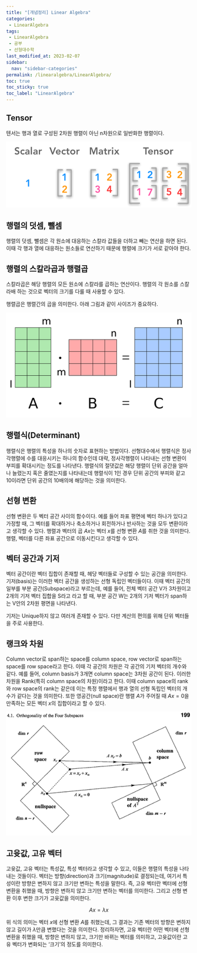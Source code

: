 ```yaml
---
title: "[개념정리] Linear Algebra"
categories:
 - LinearAlgebra
tags:
 - LinearAlgebra
 - 공부
 - 선형대수학
last_modified_at: 2023-02-07
sidebar:
  nav: "sidebar-categories"
permalink: /linearalgebra/LinearAlgebra/
toc: true
toc_sticky: true
toc_label: "LinearAlgebra"
---
```


## Tensor

텐서는 행과 열로 구성된 2차원 행렬이 아닌 n차원으로 일반화한 행렬이다.

![image](/assets/images/tensor.png)

## 행렬의 덧셈, 뺄셈

행렬의 덧셈, 뺄셈은 각 원소에 대응하는 스칼라 값들을 더하고 빼는 연산을 하면 된다. 이때 각 행과 열에 대응하는 원소들로 연산하기 때문에 행렬에 크기가 서로 같아야 한다.

## 행렬의 스칼라곱과 행렬곱

스칼라곱은 해당 행렬의 모든 원소에 스칼라를 곱하는 연산이다. 행렬의 각 원소를 스칼라배 하는 것으로 벡터의 크기를 다룰 때 사용할 수 있다.

행렬곱은 행렬간의 곱을 의미한다. 아래 그림과 같이 사이즈가 중요하다.

![image](/assets/images/matmul.png)

## 행렬식(Determinant)

행렬식은 행렬의 특성을 하나의 숫자로 표현하는 방법이다. 선형대수에서 행렬식은 정사각행렬에 수를 대응시키는 하나의 함수인데 대략, 정사각행렬이 나타내는 선형 변환이 부피를 확대시키는 정도를 나타낸다. 행렬식의 절댓값은 해당 행렬이 단위 공간을 얼마나 늘렸는지 혹은 줄였는지를 나타내는데 행렬식이 1인 경우 단위 공간의 부피와 같고 10이라면 단위 공간의 10배의에 해당하는 것을 의미한다.

## 선형 변환

선형 변환은 두 벡터 공간 사이의 함수이다. 예를 들어 좌표 평면에 벡터 하나가 있다고 가정할 때, 그 벡터를 확대하거나 축소하거나 회전하거나 반사하는 것을 모두 변환이라고 생각할 수 있다. 행렬과 벡터의 곱 $Ax$는 벡터 $x$를 선형 변환 $A$를 취한 것을 의미한다. 행렬, 벡터를 다른 좌표 공간으로 이동시킨다고 생각할 수 있다.

## 벡터 공간과 기저

벡터 공간이란 벡터 집합이 존재할 때, 헤당 벡터들로 구성할 수 있는 공간을 의미한다. 기저(basis)는 이러한 벡터 공간을 생성하는 선형 독립인 벡터들이다. 이때 벡터 공간의 일부를 부분 공간(Subspace)라고 부르는데, 예를 들어, 전체 벡터 공간 V가 3차원이고 2개의 기저 벡터 집합을 S라고 라고 할 때, 부분 공간 W는 2개의 기저 벡터가 span하는 V안의 2차원 평면을 나타낸다.

기저는 Unique하지 않고 여러개 존재할 수 있다. 다만 계산의 편의를 위해 단위 벡터들을 주로 사용한다.

## 랭크와 차원

Column vector로 span하는 space를 column space, row vector로 span하는 space를 row space라고 한다. 이때 각 공간의 차원은 각 공간의 기저 벡터의 개수와 같다. 예를 들어, column basis가 3개면 column space는 3차원 공간이 된다. 이러한 차원을 Rank(특히 column space의 차원)이라고 한다. 이때 column space의 rank와 row space의 rank는 같은데 이는 특정 행렬에서 행과 열의 선형 독립인 벡터의 개수가 같다는 것을 의미한다. 또한 영공간(null space)란 행렬 $A$가 주어질 때 $Ax=0$을 만족하는 모든 벡터 $x$의 집합이라고 할 수 있다.

![image](/assets/images/rank.png)

## 고윳값, 고유 벡터

고윳값, 고유 벡터는 특성값, 특성 벡터라고 생각할 수 있고, 이들은 행렬의 특성을 나타내는 것들이다. 벡터는 방향(direction)과 크기(magnitude)로 결정되는데, 여기서 특성이란 방향은 변하지 않고 크기만 변하는 특성을 말한다. 즉, 고유 벡터란 벡터에 선형 변환을 취했을 때, 방향은 변하지 않고 크기만 변하는 벡터를 의미한다. 그리고 선형 변환 이후 변한 크기가 고윳값을 의미한다.

$$
Ax =\lambda x
$$

위 식의 의미는 벡터 $x$에 선형 변환 $A$를 취했는데, 그 결과는 기존 벡터의 방향은 변하지 않고 길이가 $\lambda$만큼 변했다는 것을 의미한다. 정리하자면, 고유 벡터란 어떤 벡터에 선형 변환을 취했을 때, 방향은 변하지 않고, 크기만 바뀌는 벡터를 의미하고, 고윳값이란 고유 벡터가 변화되는 ‘크기’의 정도를 의미한다.
